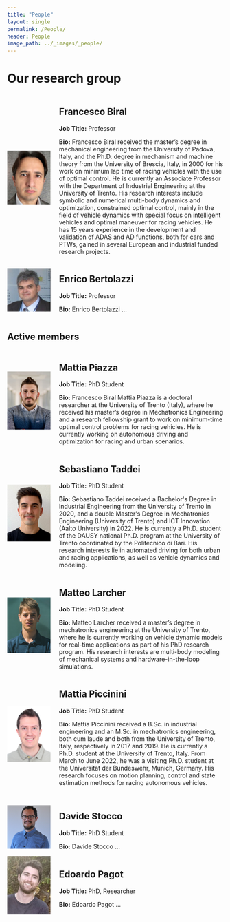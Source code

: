 ```yaml
---
title: "People"
layout: single
permalink: /People/
header: People
image_path: ../_images/_people/
---
```

# Our research group

<div style="display: flex; flex-direction: row; align-items: center;">
    <img src="../_images/_people/prof_biral_resized.jpg" alt="Francesco Biral" width="20%" style="margin-right: 20px;">
    <div>
      <h2>Francesco Biral</h2>
      <p><strong>Job Title:</strong> Professor</p>
      <p><strong>Bio:</strong> Francesco Biral received the master’s degree in mechanical engineering from the University of Padova, Italy, and the Ph.D. degree in mechanism and machine theory from the University of Brescia, Italy, in 2000 for his work on minimum lap time of racing vehicles with the use of optimal control. He is currently an Associate Professor with the Department of Industrial Engineering at the University of Trento. His research interests include symbolic and numerical multi-body dynamics and optimization, constrained optimal control, mainly in the field of vehicle dynamics with special focus on intelligent vehicles and optimal maneuver for racing vehicles. He has 15 years experience in the development and validation of ADAS and AD functions, both for cars and PTWs, gained in several European and industrial funded research projects.</p>
    </div>
</div>

<div style="display: flex; flex-direction: row; align-items: center;">
    <img src="../_images/_people/enrico_bertolazzi.JPG" alt="Enrico Bertolazzi" width="20%" style="margin-right: 20px;">
    <div>
      <h2>Enrico Bertolazzi</h2>
      <p><strong>Job Title:</strong> Professor</p>
      <p><strong>Bio:</strong> Enrico Bertolazzi ...</p>
    </div>
</div>

## Active members


<div style="display: flex; flex-direction: row; align-items: center;">
    <img src="../_images/_people/MattiaPiazza.jpeg" alt="Mattia Piazza" width="20%" style="margin-right: 20px;">
    <div>
      <h2>Mattia Piazza</h2>
      <p><strong>Job Title:</strong> PhD Student</p>
      <p><strong>Bio:</strong> Francesco Biral Mattia Piazza is a doctoral researcher at the University of Trento (Italy), where he received his master’s degree in Mechatronics Engineering and a research fellowship grant to work on minimum-time optimal control problems for racing vehicles. He is currently working on autonomous driving and optimization for racing and urban scenarios.</p>
    </div>
</div>



<div style="display: flex; flex-direction: row; align-items: center;">
    <img src="../_images/_people/sebastiano_taddei.jpg" alt="Sebastiano Taddei" width="20%" style="margin-right: 20px;">
    <div>
      <h2>Sebastiano Taddei</h2>
      <p><strong>Job Title:</strong> PhD Student</p>
      <p><strong>Bio:</strong> Sebastiano Taddei received a Bachelor's Degree in Industrial Engineering from the University of Trento in 2020, and a double Master's Degree in Mechatronics Engineering (University of Trento) and ICT Innovation (Aalto University) in 2022. He is currently a Ph.D. student of the DAUSY national Ph.D. program at the University of Trento coordinated by the Politecnico di Bari. His research interests lie in automated driving for both urban and racing applications, as well as vehicle dynamics and modeling.</p>
    </div>
</div>



<div style="display: flex; flex-direction: row; align-items: center;">
    <img src="../_images/_people/matteo_larcher.jpg" alt="Matteo Larcher" width="20%" style="margin-right: 20px;">
    <div>
      <h2>Matteo Larcher</h2>
      <p><strong>Job Title:</strong> PhD Student</p>
      <p><strong>Bio:</strong> Matteo Larcher received a master’s degree in mechatronics engineering at the University of Trento, where he is currently working on vehicle dynamic models for real-time applications as part of his PhD research program. His research interests are multi-body modeling of mechanical systems and hardware-in-the-loop simulations.</p>
    </div>
</div>



<div style="display: flex; flex-direction: row; align-items: center;">
    <img src="../_images/_people/mattia_piccinini.JPG" alt="Mattia Piccinini" width="20%" style="margin-right: 20px;">
    <div>
      <h2>Mattia Piccinini</h2>
      <p><strong>Job Title:</strong> PhD Student</p>
      <p><strong>Bio:</strong> Mattia Piccinini received a B.Sc. in industrial engineering and an M.Sc. in mechatronics engineering, both cum laude and both from the University of Trento, Italy, respectively in 2017 and 2019. He is currently a Ph.D. student at the University of Trento, Italy. From March to June 2022, he was a visiting Ph.D. student at the Universität der Bundeswehr, Munich, Germany. His research focuses on motion planning, control and state estimation methods for racing autonomous vehicles.</p>
    </div>
</div>

>

<div style="display: flex; flex-direction: row; align-items: center;">
    <img src="../_images/_people/davide_stocco.JPG" alt="Davide Stocco" width="20%" style="margin-right: 20px;">
    <div>
      <h2>Davide Stocco</h2>
      <p><strong>Job Title:</strong> PhD Student</p>
      <p><strong>Bio:</strong> Davide Stocco ...</p>
    </div>
</div>

<div style="display: flex; flex-direction: row; align-items: center;">
    <img src="../_images/_people/edoardo_pagot.JPG" alt="Edoardo Pagot" width="20%" style="margin-right: 20px;">
    <div>
      <h2>Edoardo Pagot</h2>
      <p><strong>Job Title:</strong> PhD, Researcher</p>
      <p><strong>Bio:</strong> Edoardo Pagot ...</p>
    </div>
</div>



